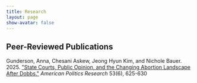 ```yaml
---
title: Research
layout: page
show-avatar: false
---
```


<section class="spotlight">
  <h2> Peer-Reviewed Publications </h2>
  <p> Gunderson, Anna, Chesani Askew, Jeong Hyun Kim, and Nichole Bauer. 2025. <a href="https://journals.sagepub.com/doi/full/10.1177/1532673X251343039">"State Courts, Public Opinion, and the Changing Abortion Landscape After Dobbs."</a> 
  <i>American Politics Research</i> 53(6), 625-630 </p>
</section>
